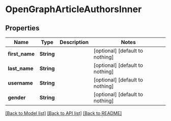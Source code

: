 # OpenGraphArticleAuthorsInner


## Properties
Name | Type | Description | Notes
------------ | ------------- | ------------- | -------------
**first_name** | **String** |  | [optional] [default to nothing]
**last_name** | **String** |  | [optional] [default to nothing]
**username** | **String** |  | [optional] [default to nothing]
**gender** | **String** |  | [optional] [default to nothing]


[[Back to Model list]](../README.md#models) [[Back to API list]](../README.md#api-endpoints) [[Back to README]](../README.md)


